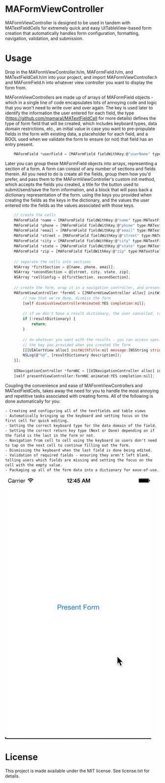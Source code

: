 MAFormViewController
==================

MAFormViewController is designed to be used in tandem with MATextFieldCells for extremely quick and easy UITableView-based form creation that automatically handles form configuration, formatting, navigation, validation, and submission.


Usage
=====

Drop in the MAFormViewController.h/m, MAFormField.h/m, and MATextFieldCell.h/m into your project, and import MAFormViewController.h and MAFormField.h into whatever view controller you want to display the form from.

MAFormViewControllers are made up of arrays of MAFormField objects - which in a single line of code encapsulates lots of annoying code and logic that you won't need to write over and over again. The key is used later to identify the information the user entered for each field, the type (https://github.com/mamaral/MATextFieldCell for more details) defines the type of form field that will be created, which includes keyboard types, data domain restrictions, etc., an initial value in case you want to pre-propulate fields in the form with existing data, a placeholder for each field, and a BOOL used when we validate the form to ensure (or not) that field has an entry present.

```js
    MAFormField *userField = [MAFormField fieldWithKey:@"userName" type:MATextFieldTypeName initialValue:nil placeholder:@"Username" required:YES];

```

Later you can group these MAFormField objects into arrays, representing a section of a form. A form can consist of any number of sections and fields therein. All you need to do is create all the fields, group them how you'd prefer, and pass them to the MAFormViewController's custom init method, which accepts the fields you created, a title for the button used to submit/send/save the form information, and a block that will pass back a dictionary representation of the form. using the keys you provided when creating the fields as the keys in the dictionary, and the values the user entered into the fields as the values associated with those keys.

```js
    // create the cells
    MAFormField *name = [MAFormField fieldWithKey:@"name" type:MATextFieldTypeName initialValue:nil placeholder:@"Full Name" required:YES];
    MAFormField *phone = [MAFormField fieldWithKey:@"phone" type:MATextFieldTypePhone initialValue:nil placeholder:@"Phone Number" required:YES];
    MAFormField *email = [MAFormField fieldWithKey:@"email" type:MATextFieldTypeEmail initialValue:nil placeholder:@"Email (optional)" required:NO];
    MAFormField *street = [MAFormField fieldWithKey:@"street" type:MATextFieldTypeAddress initialValue:nil placeholder:@"Street" required:YES];
    MAFormField *city = [MAFormField fieldWithKey:@"city" type:MATextFieldTypeAddress initialValue:nil placeholder:@"City" required:YES];
    MAFormField *state = [MAFormField fieldWithKey:@"state" type:MATextFieldTypeStateAbbr initialValue:nil placeholder:@"State" required:YES];
    MAFormField *zip = [MAFormField fieldWithKey:@"zip" type:MATextFieldTypeZIP initialValue:nil placeholder:@"ZIP" required:YES];
    
    // separate the cells into sections
    NSArray *firstSection = @[name, phone, email];
    NSArray *secondSection = @[street, city, state, zip];
    NSArray *cellConfig = @[firstSection, secondSection];
    
    // create the form, wrap it in a navigation controller, and present it modally
    MAFormViewController *formVC = [[MAFormViewController alloc] initWithCellConfigurations:cellConfig actionText:@"Save" handler:^(NSDictionary *resultDictionary) {
        // now that we're done, dismiss the form
        [self dismissViewControllerAnimated:YES completion:nil];
        
        // if we don't have a result dictionary, the user cancelled, rather than submitted the form
        if (!resultDictionary) {
            return;
        }
        
        // do whatever you want with the results - you can access specific values from the dictionary using
        // the key you provided when you created the form
        [[[UIAlertView alloc] initWithTitle:nil message:[NSString stringWithFormat:@"Thanks for registering %@!", resultDictionary[@"name"]] delegate:nil cancelButtonTitle:@"Yay!" otherButtonTitles:nil] show];
        NSLog(@"%@", [resultDictionary description]);
    }];
    
    UINavigationController *formNC = [[UINavigationController alloc] initWithRootViewController:formVC];
    [self presentViewController:formNC animated:YES completion:nil];
```

Coupling the convenience and ease of MAFormViewControllers and MATextFieldCells, takes away the need for you to handle the most annoying and repetitive tasks associated with creating forms. All of the following is done automatically for you:

    - Creating and configuring all of the textfields and table views
    - Automatically bringing up the keyboard and setting focus on the first cell for quick editing.
    - Setting the correct keyboard type for the data domain of the field.
    - Setting the correct return key type (Next or Done) depending on if the field is the last in the form or not.
    - Navigation from cell to cell using the keyboard so users don't need to tap on the next cell to continue filling out the form.
    - Dismissing the keyboard when the last field is done being edited.
    - Validation of required fields - ensuring they aren't left blank, telling users which fields are missing and setting the focus on the cell with the empty value.
    - Packaging up all of the form data into a dictionary for ease-of-use.

![demo](Screenshots/form_demo.gif)


License
=====

This project is made available under the MIT license. See license.txt for details.
